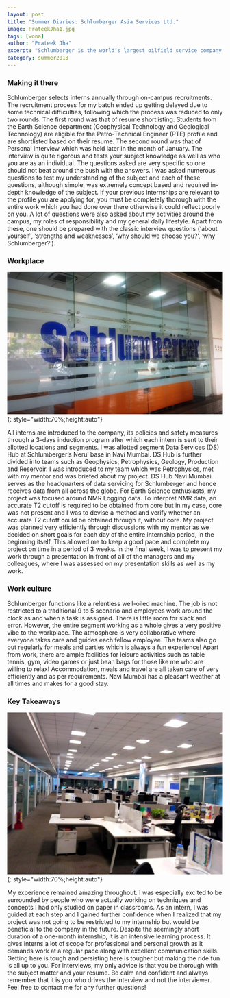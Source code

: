```yaml
---
layout: post
title: "Summer Diaries: Schlumberger Asia Services Ltd."
image: PrateekJha1.jpg
tags: [wona]
author: "Prateek Jha"
excerpt: "Schlumberger is the world’s largest oilfield service company. It is spread all over the world, with employees representing more than 140 nationalities working in more than 85 countries. Today Schlumberger provides services to the petroleum industry, such as seismic acquisition and processing, formation evaluation, drilling, cementing, well completions, and software and information management."
category: summer2018
---
```


### Making it there

Schlumberger selects interns annually through on-campus recruitments. The recruitment process for my batch ended up getting delayed due to some technical difficulties, following which the process was reduced to only two rounds. The first round was that of resume shortlisting. Students from the Earth Science department (Geophysical Technology and Geological Technology) are eligible for the Petro-Technical Engineer (PTE) profile and are shortlisted based on their resume. The second round was that of Personal Interview which was held later in the month of January. 
The interview is quite rigorous and tests your subject knowledge as well as who you are as an individual. The questions asked are very specific so one should not beat around the bush with the answers. I was asked numerous questions to test my understanding of the subject and each of these questions, although simple, was extremely concept based and required in-depth knowledge of the subject. 
If your previous internships are relevant to the profile you are applying for, you must be completely thorough with the entire work which you had done over there otherwise it could reflect poorly on you.
A lot of questions were also asked about my activities around the campus, my roles of responsibility and my general daily lifestyle. Apart from these, one should be prepared with the classic interview questions (‘about yourself’, ‘strengths and weaknesses’, ‘why should we choose you?’, ‘why Schlumberger?’).



 
### Workplace

![pic2](/images/posts/PrateekJha2.jpg){: style="width:70%;height:auto"}

All interns are introduced to the company, its policies and safety measures through a 3-days induction program after which each intern is sent to their allotted locations and segments. I was allotted segment Data Services (DS) Hub at Schlumberger’s Nerul base in Navi Mumbai. DS Hub is further divided into teams such as Geophysics, Petrophysics, Geology, Production and Reservoir. I was introduced to my team which was Petrophysics, met with my mentor and was briefed about my project.
DS Hub Navi Mumbai serves as the headquarters of data servicing for Schlumberger and hence receives data from all across the globe. For Earth Science enthusiasts, my project was focused around NMR Logging data. To interpret NMR data, an accurate T2 cutoff is required to be obtained from core but in my case, core was not present and I was to devise a method and verify whether an accurate T2 cutoff could be obtained through it, without core. 
My project was planned very efficiently through discussions with my mentor as we decided on short goals for each day of the entire internship period, in the beginning itself. This allowed me to keep a good pace and complete my project on time in a period of 3 weeks. In the final week, I was to present my work through a presentation in front of all of the managers and my colleagues, where I was assessed on my presentation skills as well as my work. 

### Work culture


Schlumberger functions like a relentless well-oiled machine. The job is not restricted to a traditional 9 to 5 scenario and employees work around the clock as and when a task is assigned. There is little room for slack and error. However, the entire segment working as a whole gives a very positive vibe to the workplace. The atmosphere is very collaborative where everyone takes care and guides each fellow employee. The teams also go out regularly for meals and parties which is always a fun experience!
Apart from work, there are ample facilities for leisure activities such as table tennis, gym, video games or just bean bags for those like me who are willing to relax! Accommodation, meals and travel are all taken care of very efficiently and as per requirements. Navi Mumbai has a pleasant weather at all times and makes for a good stay.





 
### Key Takeaways

![pic3](/images/posts/PrateekJha3.jpg){: style="width:70%;height:auto"}

My experience remained amazing throughout. I was especially excited to be surrounded by people who were actually working on techniques and concepts I had only studied on paper in classrooms. As an intern, I was guided at each step and I gained further confidence when I realized that my project was not going to be restricted to my internship but would be beneficial to the company in the future.
Despite the seemingly short duration of a one-month internship, it is an intensive learning process. It gives interns a lot of scope for professional and personal growth as it demands work at a regular pace along with excellent communication skills. Getting here is tough and persisting here is tougher but making the ride fun is all up to you. 
For interviews, my only advice is that you be thorough with the subject matter and your resume. Be calm and confident and always remember that it is you who drives the interview and not the interviewer. 
Feel free to contact me for any further questions!

